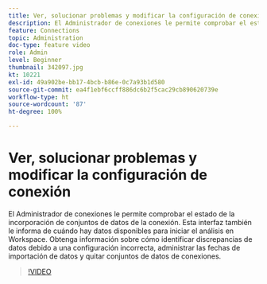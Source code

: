 ```yaml
---
title: Ver, solucionar problemas y modificar la configuración de conexión
description: El Administrador de conexiones le permite comprobar el estado de la incorporación de conjuntos de datos de la conexión. Esta interfaz también le informa de cuándo hay datos disponibles para iniciar el análisis en Workspace.
feature: Connections
topic: Administration
doc-type: feature video
role: Admin
level: Beginner
thumbnail: 342097.jpg
kt: 10221
exl-id: 49a902be-bb17-4bcb-b86e-0c7a93b1d580
source-git-commit: ea4f1ebf6ccff886dc6b2f5cac29cb890620739e
workflow-type: ht
source-wordcount: '87'
ht-degree: 100%

---
```


# Ver, solucionar problemas y modificar la configuración de conexión

El Administrador de conexiones le permite comprobar el estado de la incorporación de conjuntos de datos de la conexión. Esta interfaz también le informa de cuándo hay datos disponibles para iniciar el análisis en Workspace. Obtenga información sobre cómo identificar discrepancias de datos debido a una configuración incorrecta, administrar las fechas de importación de datos y quitar conjuntos de datos de conexiones.

>[!VIDEO](https://video.tv.adobe.com/v/342097/?quality=12&learn=on)

